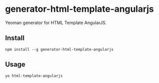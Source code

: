 # generator-html-template-angularjs

Yeoman generator for HTML Template AngularJS.

## Install

```
npm install --g generator-html-template-angularjs
```

## Usage

```
yo html-template-angularjs
```

